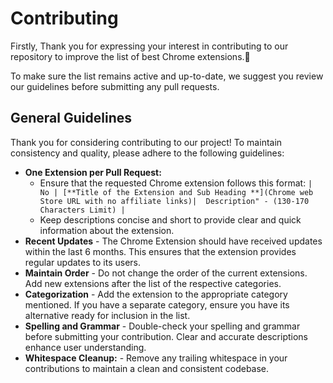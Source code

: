 # Contributing 

Firstly, Thank you for expressing your interest in contributing to our repository to improve the list of best Chrome extensions.🤗

To make sure the list remains active and up-to-date, we suggest you review our guidelines before submitting any pull requests.

## General Guidelines

Thank you for considering contributing to our project! To maintain consistency and quality, please adhere to the following guidelines:

- **One Extension per Pull Request:**
  -   Ensure that the requested Chrome extension follows this format:
      `` | No | [**Title of the Extension and Sub Heading **](Chrome web Store URL with no affiliate links)|  Description" - (130-170 Characters Limit) | ``
    - Keep descriptions concise and short to provide clear and quick information about the extension.
- **Recent Updates** - The Chrome Extension should have received updates within the last 6 months. This ensures that the extension provides regular updates to its users.
- **Maintain Order** - Do not change the order of the current extensions. Add new extensions after the list of the respective categories.
- **Categorization** - Add the extension to the appropriate category mentioned. If you have a separate category, ensure you have its alternative ready for inclusion in the list.
- **Spelling and Grammar** - Double-check your spelling and grammar before submitting your contribution. Clear and accurate descriptions enhance user understanding.
- **Whitespace Cleanup:** - Remove any trailing whitespace in your contributions to maintain a clean and consistent codebase.
